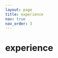 ```yaml
---
layout: page
title: experience
nav: true
nav_order: 3
---
```



<div class=experience>
<h1> experience </h1>
</div>